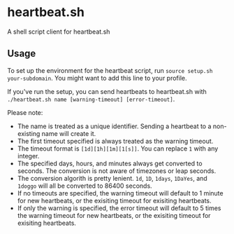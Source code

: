 # heartbeat.sh
A shell script client for heartbeat.sh

## Usage
To set up the environment for the heartbeat script, run `source setup.sh your-subdomain`. You might want to add this line to your profile.

If you've run the setup, you can send heartbeats to heartbeat.sh with `./heartbeat.sh name [warning-timeout] [error-timeout]`.

Please note:
- The name is treated as a unique identifier. Sending a heartbeat to a non-existing name will create it.
- The first timeout specified is always treated as the warning timeout.
- The timeout format is `[1d][1h][1m][1[s]]`. You can replace `1` with any integer.
- The specified days, hours, and minutes always get converted to seconds. The conversion is not aware of timezones or leap seconds.
- The conversion algorith is pretty lenient. `1d`, `1D`, `1days`, `1DaYes`, and `1doggo` will all be converted to 86400 seconds.
- If no timeouts are specified, the warning timeout will default to 1 minute for new heartbeats, or the exisiting timeout for exisiting heartbeats.
- If only the warning is specified, the error timeout will default to 5 times the warning timeout for new heartbeats, or the exisiting timeout for exisiting heartbeats.
